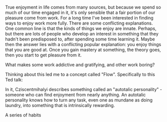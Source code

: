 True enjoyment in life comes from many sources, but because we spend so much of our time engaged in it, it's only sensible that a fair portion of our pleasure come from work. 
For a long time I've been interested in finding ways to enjoy work more fully. There are some conflicting explanations. One common line is that the kinds of things we enjoy are innate. Perhaps, but there are lots of people who develop an interest in something that they hadn't been predisposed to, after spending some time learning it. Maybe then the answer lies with a conflicting popular explanation: you enjoy things that you are good at. Once you gain mastery at something, the theory goes, then you start to get pleasure from it. 


What makes some work addictive and gratifying, and other work boring?

Thinking about this led me to a concept called "Flow". Specifically to this Ted talk:


In it, Cziscentmihalyi describes something called an "autotalic personality" - someone who can find enjoyment from nearly anything. An autotalic personality knows how to turn any task, even one as mundane as doing laundry, into something that is intrinsically rewarding. 

A series of habits 



